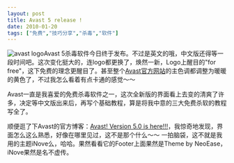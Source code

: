 ```yaml
---
layout: post
title: Avast 5 release !
date: 2010-01-20
tags: ["免费","技巧分享","杀毒","软件"]
---
```


![avast logo](012002.jpg "avast logo")Avast 5杀毒软件今日终于发布。不过是英文的哦，中文版还得等一段时间吧。这次变化挺大的，连logo都更换了，焕然一新，Logo上醒目的"for free"，这下免费的理念更醒目了。甚至整个[Avast官方网站](http://www.avast.com/)的主色调都调整为暖暖的黄色了，不过我怎么看着有点卡通的感觉～～

Avast一直是我喜爱的免费杀毒软件之一，这次全新版的界面看上去变的清爽了许多，决定等中文版出来后，再写个基础教程，算是将我中意的三大免费杀软的教程写全了。

<!--more-->

顺便逛了下Avast的官方博客：[Avast! Version 5.0 is here!!!](http://blog.avast.com/2010/01/19/avast-version-5-0-is-here/)，我惊奇地发现，界面怎么这么熟悉，好像在哪里见过，这不是那个什么～～ 一拍脑袋，这不就是我用的主题iNove么，哈哈。果然看看它的Footer上面果然是Theme by NeoEase，iNove果然是名不虚传。